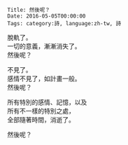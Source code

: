     Title: 然後呢？
    Date: 2016-05-05T00:00:00
    Tags: category:詩, language:zh-tw, 詩

脫軌了。<br>
一切的意義，漸漸消失了。<br>
然後呢？<br>

不見了。<br>
感情不見了，如計畫一般。<br>
然後呢？<br>

所有特別的感情、記憶，以及<br>
所有不一樣的特別之處，<br>
全部隨著時間，消逝了。<br>

然後呢？
